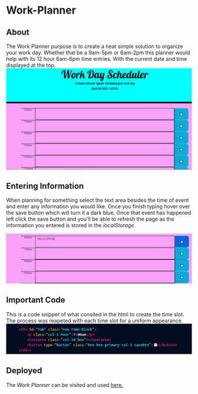 # Work-Planner
## **About**
The Work Planner purpose is to create a neat simple solution to organize your work day. Whether that be a 9am-5pm or 6am-2pm this planner would help with its 12 hour 6am-6pm time entries. With the current date and time displayed at the top.
![about](assets\about.png)

## **Entering Information**
When planning for something select the text area besides the time of event and enter any information you would like. Once you finish typing hover over the save button which will turn it a dark blue. Once that event has happened left click the save button and you'll be able to refresh the page as the information you entered is stored in the *localStorage*.

![save](assets\save.png)

## **Important Code**
This is a code snippet of what consited in the html to create the time slot. The process was reapeted with each time slot for a uniform appearance.
![code](assets\code.png)

## Deployed

The *Work Planner* can be visited and used [here.]()
